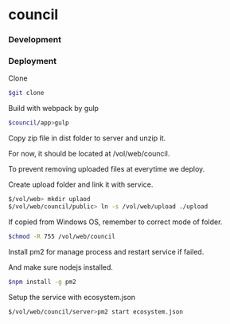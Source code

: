 # council

### Development

### Deployment

Clone
```sh
$git clone
```
Build with webpack by gulp
```sh
$council/app>gulp
```
Copy zip file in dist folder to server and unzip it.

For now, it should be located at /vol/web/council.

To prevent removing uploaded files at everytime we deploy.

Create upload folder and link it with service.

```sh
$/vol/web> mkdir uplaod
$/vol/web/council/public> ln -s /vol/web/upload ./upload
```

If copied from Windows OS, remember to correct mode of folder.

```sh
$chmod -R 755 /vol/web/council
```

Install pm2 for manage process and restart service if failed.

And make sure nodejs installed.

```sh
$npm install -g pm2
```

Setup the service with ecosystem.json
```sh
$/vol/web/council/server>pm2 start ecosystem.json
```
